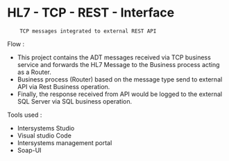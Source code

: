 # HL7 - TCP - REST - Interface 

        TCP messages integrated to external REST API

Flow : 

* This project contains the ADT messages received via TCP business service and forwards the HL7 Message to the Business process acting as a Router.
* Business process (Router) based on the message type send to external API via Rest Business operation.
* Finally, the response received from API would be logged to the external SQL Server via SQL business operation. 

Tools used :

  * Intersystems Studio
  * Visual studio Code
  * Intersystems management portal
  * Soap-UI

